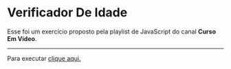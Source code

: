 # Verificador De Idade
 Esse foi um exercício proposto pela playlist de JavaScript do canal __Curso Em Vídeo__.
 ***
 Para executar [clique aqui.](https://debor4h.github.io/verificadorIdade/verificador.html)
